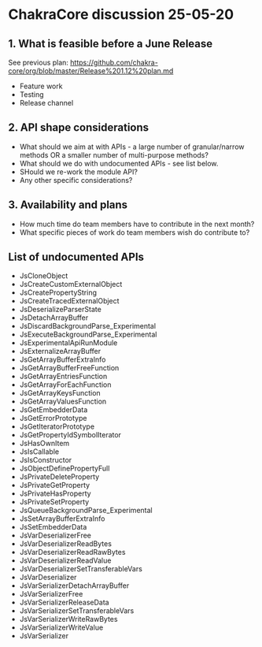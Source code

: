 
# ChakraCore discussion 25-05-20

## 1. What is feasible before a June Release

See previous plan: https://github.com/chakra-core/org/blob/master/Release%201.12%20plan.md

- Feature work
- Testing
- Release channel

## 2. API shape considerations

- What should we aim at with APIs - a large number of granular/narrow methods OR a smaller number of multi-purpose methods?
- What should we do with undocumented APIs - see list below.
- SHould we re-work the module API?
- Any other specific considerations?

## 3. Availability and plans

- How much time do team members have to contribute in the next month?
- What specific pieces of work do team members wish do contribute to?

## List of undocumented APIs

- JsCloneObject
- JsCreateCustomExternalObject
- JsCreatePropertyString
- JsCreateTracedExternalObject
- JsDeserializeParserState
- JsDetachArrayBuffer
- JsDiscardBackgroundParse_Experimental
- JsExecuteBackgroundParse_Experimental
- JsExperimentalApiRunModule
- JsExternalizeArrayBuffer
- JsGetArrayBufferExtraInfo
- JsGetArrayBufferFreeFunction
- JsGetArrayEntriesFunction
- JsGetArrayForEachFunction
- JsGetArrayKeysFunction
- JsGetArrayValuesFunction
- JsGetEmbedderData
- JsGetErrorPrototype
- JsGetIteratorPrototype
- JsGetPropertyIdSymbolIterator
- JsHasOwnItem
- JsIsCallable
- JsIsConstructor
- JsObjectDefinePropertyFull
- JsPrivateDeleteProperty
- JsPrivateGetProperty
- JsPrivateHasProperty
- JsPrivateSetProperty
- JsQueueBackgroundParse_Experimental
- JsSetArrayBufferExtraInfo
- JsSetEmbedderData
- JsVarDeserializerFree
- JsVarDeserializerReadBytes
- JsVarDeserializerReadRawBytes
- JsVarDeserializerReadValue
- JsVarDeserializerSetTransferableVars
- JsVarDeserializer
- JsVarSerializerDetachArrayBuffer
- JsVarSerializerFree
- JsVarSerializerReleaseData
- JsVarSerializerSetTransferableVars
- JsVarSerializerWriteRawBytes
- JsVarSerializerWriteValue
- JsVarSerializer

